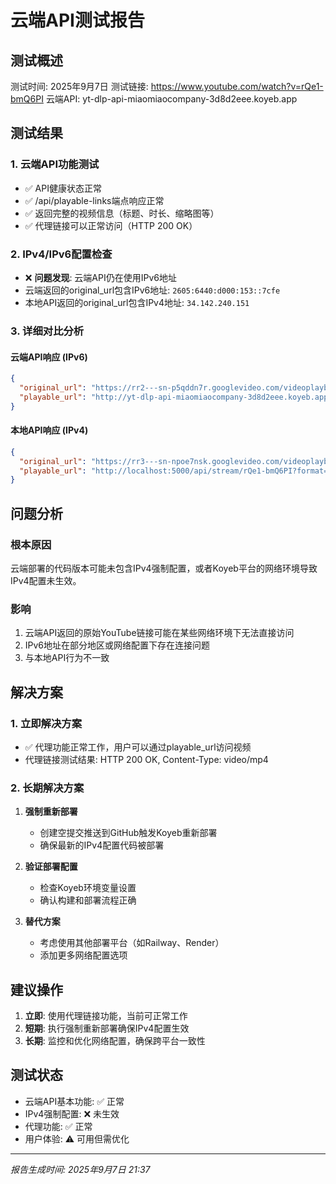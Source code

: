 # 云端API测试报告

## 测试概述
测试时间: 2025年9月7日
测试链接: https://www.youtube.com/watch?v=rQe1-bmQ6PI
云端API: yt-dlp-api-miaomiaocompany-3d8d2eee.koyeb.app

## 测试结果

### 1. 云端API功能测试
- ✅ API健康状态正常
- ✅ /api/playable-links端点响应正常
- ✅ 返回完整的视频信息（标题、时长、缩略图等）
- ✅ 代理链接可以正常访问（HTTP 200 OK）

### 2. IPv4/IPv6配置检查
- ❌ **问题发现**: 云端API仍在使用IPv6地址
- 云端返回的original_url包含IPv6地址: `2605:6440:d000:153::7cfe`
- 本地API返回的original_url包含IPv4地址: `34.142.240.151`

### 3. 详细对比分析

#### 云端API响应 (IPv6)
```json
{
  "original_url": "https://rr2---sn-p5qddn7r.googlevideo.com/videoplayback?...&ip=2605%3A6440%3Ad000%3A153%3A%3A7cfe&...",
  "playable_url": "http://yt-dlp-api-miaomiaocompany-3d8d2eee.koyeb.app/api/stream/rQe1-bmQ6PI?format=18"
}
```

#### 本地API响应 (IPv4)
```json
{
  "original_url": "https://rr3---sn-npoe7nsk.googlevideo.com/videoplayback?...&ip=34.142.240.151&...",
  "playable_url": "http://localhost:5000/api/stream/rQe1-bmQ6PI?format=18"
}
```

## 问题分析

### 根本原因
云端部署的代码版本可能未包含IPv4强制配置，或者Koyeb平台的网络环境导致IPv4配置未生效。

### 影响
1. 云端API返回的原始YouTube链接可能在某些网络环境下无法直接访问
2. IPv6地址在部分地区或网络配置下存在连接问题
3. 与本地API行为不一致

## 解决方案

### 1. 立即解决方案
- ✅ 代理功能正常工作，用户可以通过playable_url访问视频
- 代理链接测试结果: HTTP 200 OK, Content-Type: video/mp4

### 2. 长期解决方案
1. **强制重新部署**
   - 创建空提交推送到GitHub触发Koyeb重新部署
   - 确保最新的IPv4配置代码被部署

2. **验证部署配置**
   - 检查Koyeb环境变量设置
   - 确认构建和部署流程正确

3. **替代方案**
   - 考虑使用其他部署平台（如Railway、Render）
   - 添加更多网络配置选项

## 建议操作

1. **立即**: 使用代理链接功能，当前可正常工作
2. **短期**: 执行强制重新部署确保IPv4配置生效
3. **长期**: 监控和优化网络配置，确保跨平台一致性

## 测试状态
- 云端API基本功能: ✅ 正常
- IPv4强制配置: ❌ 未生效
- 代理功能: ✅ 正常
- 用户体验: ⚠️ 可用但需优化

---
*报告生成时间: 2025年9月7日 21:37*